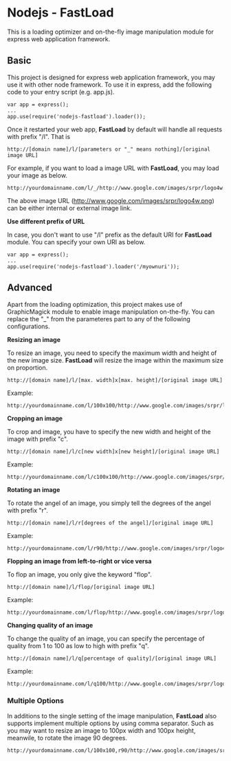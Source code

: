 # Nodejs - FastLoad

This is a loading optimizer and on-the-fly image manipulation module for express web application framework.

## Basic

This project is designed for express web application framework, you may use it with other node framework. To use it in express, add the following code to your entry script (e.g. app.js).

	var app = express();
	...
	app.use(require('nodejs-fastload').loader());

Once it restarted your web app, **FastLoad** by default will handle all requests with prefix "/l". That is 

	http://[domain name]/l/[parameters or "_" means nothing]/[original image URL]

For example, if you want to load a image URL with **FastLoad**, you may load your image as below.

	http://yourdomainname.com/l/_/http://www.google.com/images/srpr/logo4w.png

The above image URL (http://www.google.com/images/srpr/logo4w.png) can be either internal or external image link.

**Use different prefix of URL**

In case, you don't want to use "/l" prefix as the default URI for **FastLoad** module. You can specify your own URI as below.

	var app = express();
	...
	app.use(require('nodejs-fastload').loader('/myownuri'));

## Advanced

Apart from the loading optimization, this project makes use of GraphicMagick module to enable image manipulation on-the-fly. You can replace the "_" from the parameteres part to any of the following configurations.

**Resizing an image**

To resize an image, you need to specify the maximum width and height of the new image size. **FastLoad** will resize the image within the maximum size on proportion.

	http://[domain name]/l/[max. width]x[max. height]/[original image URL]

Example:

	http://yourdomainname.com/l/100x100/http://www.google.com/images/srpr/logo4w.png

**Cropping an image**

To crop and image, you have to specify the new width and height of the image with prefix "c".

	http://[domain name]/l/c[new width]x[new height]/[original image URL]

Example:

	http://yourdomainname.com/l/c100x100/http://www.google.com/images/srpr/logo4w.png

**Rotating an image**

To rotate the angel of an image, you simply tell the degrees of the angel with prefix "r".

	http://[domain name]/l/r[degrees of the angel]/[original image URL]

Example:

	http://yourdomainname.com/l/r90/http://www.google.com/images/srpr/logo4w.png

**Flopping an image from left-to-right or vice versa**

To flop an image, you only give the keyword "flop".

	http://[domain name]/l/flop/[original image URL]

Example:

	http://yourdomainname.com/l/flop/http://www.google.com/images/srpr/logo4w.png

**Changing quality of an image**

To change the quality of an image, you can specify the percentage of quality from 1 to 100 as low to high with prefix "q".

	http://[domain name]/l/q[percentage of quality]/[original image URL]

Example:

	http://yourdomainname.com/l/q100/http://www.google.com/images/srpr/logo4w.png

### Multiple Options

In additions to the single setting of the image manipulation, **FastLoad** also supports implement multiple options by using comma separator. Such as you may want to resize an image to 100px width and 100px height, meanwile, to rotate the image 90 degrees.

	http://yourdomainname.com/l/100x100,r90/http://www.google.com/images/srpr/logo4w.png